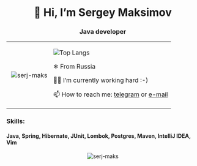 <h1 align="center">👋 Hi, I’m Sergey Maksimov</h1>
<h3 align="center">Java developer</h3>

<table>
  <tr>
    <td>
      <p>&nbsp;<img align="center" src="https://github-readme-stats.vercel.app/api?username=serj-maks&show_icons=true&theme=tokyonight&include_all_commits=true&hide_rank=true" alt="serj-maks" /></p> </td>
    <td>

![Top Langs](https://github-readme-stats.vercel.app/api/top-langs/?username=timmson&layout=compact&theme=radical)
      
❄ From Russia
      
👨‍💻 I’m currently working hard :-)
      
📫 How to reach me: [telegram](https://t.me/serjmaks) or [e-mail](mailto:sergeymaksimov1993@gmail.com?subject=[GitHub])
    </td>
  </tr>
</table>

<h3 align="left">Skills:</h3>

<h4 align="left">Java, Spring, Hibernate, JUnit, Lombok, Postgres, Maven, IntelliJ IDEA, Vim</h4>


<p align="center"> <img src="https://komarev.com/ghpvc/?username=serj-maks" alt="serj-maks" /> </p>

<!---
serj-maks/serj-maks is a ✨ special ✨ repository because its `README.md` (this file) appears on your GitHub profile.
You can click the Preview link to take a look at your changes.
--->
